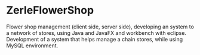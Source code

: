 # ZerleFlowerShop
Flower shop management
(client side, server side), developing an system to a network of stores, using Java and JavaFX and workbench with eclipse. Development of a system that helps manage a chain stores, while using MySQL environment.
